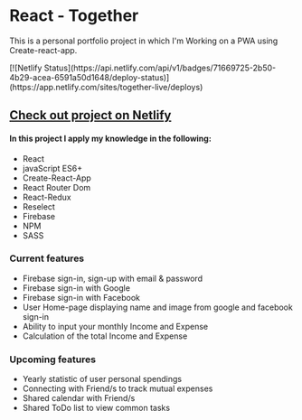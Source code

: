 <h1>React - Together </h1>

<p>This is a personal portfolio project in which I'm Working on a PWA using Create-react-app.</p>
<p>[![Netlify Status](https://api.netlify.com/api/v1/badges/71669725-2b50-4b29-acea-6591a50d1648/deploy-status)](https://app.netlify.com/sites/together-live/deploys)</p>
<a href="https://together-live.netlify.com/"  target="blank"><h2>Check out project on Netlify</h2></a>

<h4>In this project I apply my knowledge in the following:</h4>

<ul>
<li>React</li>
<li>javaScript ES6+</li>
<li>Create-React-App</li>
<li>React Router Dom</li>
<li>React-Redux</li>
<li>Reselect</li>
<li>Firebase</li>
<li>NPM</li>
<li>SASS</li>
</ul>

<h3>Current features</h3>

<ul>
<li>Firebase sign-in, sign-up with email & password</li>
<li>Firebase sign-in with Google</li>
<li>Firebase sign-in with Facebook</li>
<li>User Home-page displaying name and image from google and facebook sign-in </li>
<li>Ability to input your monthly Income and Expense</li>
<li>Calculation of the total Income and Expense</li>
</ul>

<h3>Upcoming features</h3>

<ul>
<li>Yearly statistic of user personal spendings</li>
<li>Connecting with Friend/s to track mutual expenses</li>
<li>Shared calendar with Friend/s </li>
<li>Shared ToDo list to view common tasks</li>
</ul>

